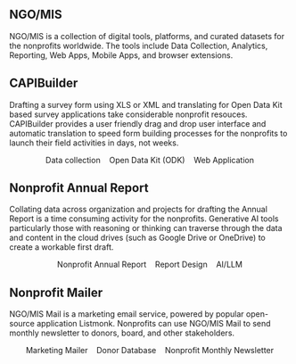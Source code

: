 ## NGO/MIS

NGO/MIS is a collection of digital tools, platforms, and curated datasets for the nonprofits worldwide. The tools include Data Collection, Analytics, Reporting, Web Apps, Mobile Apps, and browser extensions.

<!-- Add Font Awesome CSS for icons -->
<link rel="stylesheet" href="https://cdnjs.cloudflare.com/ajax/libs/font-awesome/6.5.2/css/all.min.css" integrity="sha512-SnH5WK+bZxgPHs44uWIX+LLJAJ9/2PkPKZ5QiAj6Ta86w+fsb2TkcmfRyVX3pBnMFcV7oQPJkl9QevSCWr3W6A==" crossorigin="anonymous" referrerpolicy="no-referrer" />

<p align="center">
  <a href="https://www.ngomis.com" target="_blank" title="Website" style="margin: 0 10px; text-decoration: none;">
    <i class="fas fa-globe fa-2x"></i>
  </a>
  <a href="mailto:hello@ngomis.com" title="Email" style="margin: 0 10px; text-decoration: none;">
    <i class="fas fa-envelope fa-2x"></i>
  </a>
  <a href="https://github.com/ngomis-com" target="_blank" title="Github" style="margin: 0 10px; text-decoration: none;">
    <i class="fab fa-github fa-2x"></i>
  </a>
</p>

## CAPIBuilder
Drafting a survey form using XLS or XML and translating for Open Data Kit based survey applications take considerable nonprofit resouces. CAPIBuilder provides a user friendly drag and drop user interface and automatic translation to speed form building processes for the nonprofits to launch their field activities in days, not weeks.

<p align="center">
  <a href="https://www.capibuilder.com/" target="_blank" title="CAPIBuilder Website" style="margin: 0 10px; text-decoration: none;">
    <i class="fas fa-globe fa-2x"></i>
  </a>
  <a href="mailto:hi@capibuilder.com" title="CAPIBuilder Email" style="margin: 0 10px; text-decoration: none;">
    <i class="fas fa-envelope fa-2x"></i>
  </a>
  <a href="https://github.com/capibuilder/capibuilder-odk" target="_blank" title="CAPIBuilder Github" style="margin: 0 10px; text-decoration: none;">
    <i class="fab fa-github fa-2x"></i>
  </a>
</p>

<p align="center">
  <i class="fas fa-database"></i> Data collection &nbsp;&nbsp;
  <i class="fas fa-mobile-alt"></i> Open Data Kit (ODK) &nbsp;&nbsp;
  <i class="fas fa-window-maximize"></i> Web Application
</p>


## Nonprofit Annual Report
Collating data across organization and projects for drafting the Annual Report is a time consuming activity for the nonprofits. Generative AI tools particularly those with reasoning or thinking can traverse through the data and content in the cloud drives (such as Google Drive or OneDrive) to create a workable first draft.

<p align="center">
  <a href="https://ngomis.com/annual-report" target="_blank" title="Annual Report Website" style="margin: 0 10px; text-decoration: none;">
    <i class="fas fa-globe fa-2x"></i>
  </a>
</p>

<p align="center">
  <i class="fas fa-file-alt"></i> Nonprofit Annual Report &nbsp;&nbsp;
  <i class="fas fa-palette"></i> Report Design &nbsp;&nbsp;
  <i class="fas fa-brain"></i> AI/LLM
</p>


## Nonprofit Mailer
NGO/MIS Mail is a marketing email service, powered by popular open-source application Listmonk. Nonprofits can use NGO/MIS Mail to send monthly newsletter to donors, board, and other stakeholders.

<p align="center">
  <a href="https://mail.ngomis.com/" target="_blank" title="Nonprofit Mailer Website" style="margin: 0 10px; text-decoration: none;">
    <i class="fas fa-globe fa-2x"></i>
  </a>
</p>

<p align="center">
  <i class="fas fa-paper-plane"></i> Marketing Mailer &nbsp;&nbsp;
  <i class="fas fa-users"></i> Donor Database &nbsp;&nbsp;
  <i class="fas fa-newspaper"></i> Nonprofit Monthly Newsletter
</p>
